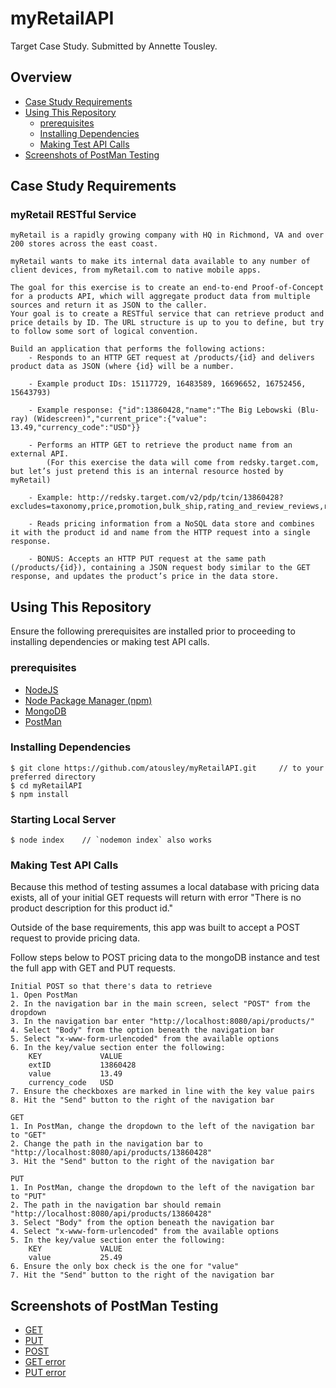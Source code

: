 # myRetailAPI

Target Case Study. Submitted by Annette Tousley.

## Overview

- [Case Study Requirements](#case-study-requirements)
- [Using This Repository](#using-this-repository)
    - [prerequisites](#prerequisites)
    - [Installing Dependencies](#installing-dependencies)
    - [Making Test API Calls](#making-test-api-calls)
- [Screenshots of PostMan Testing](#screenshots-of-postman-testing)

## Case Study Requirements

### myRetail RESTful Service
```
myRetail is a rapidly growing company with HQ in Richmond, VA and over 200 stores across the east coast. 

myRetail wants to make its internal data available to any number of client devices, from myRetail.com to native mobile apps.

The goal for this exercise is to create an end-to-end Proof-of-Concept for a products API, which will aggregate product data from multiple sources and return it as JSON to the caller. 
Your goal is to create a RESTful service that can retrieve product and price details by ID. The URL structure is up to you to define, but try to follow some sort of logical convention.

Build an application that performs the following actions:
    - Responds to an HTTP GET request at /products/{id} and delivers product data as JSON (where {id} will be a number.

    - Example product IDs: 15117729, 16483589, 16696652, 16752456, 15643793)

    - Example response: {"id":13860428,"name":"The Big Lebowski (Blu-ray) (Widescreen)","current_price":{"value": 13.49,"currency_code":"USD"}}

    - Performs an HTTP GET to retrieve the product name from an external API. 
        (For this exercise the data will come from redsky.target.com, but let’s just pretend this is an internal resource hosted by myRetail)

    - Example: http://redsky.target.com/v2/pdp/tcin/13860428?excludes=taxonomy,price,promotion,bulk_ship,rating_and_review_reviews,rating_and_review_statistics,question_answer_statistics

    - Reads pricing information from a NoSQL data store and combines it with the product id and name from the HTTP request into a single response.
    
    - BONUS: Accepts an HTTP PUT request at the same path (/products/{id}), containing a JSON request body similar to the GET response, and updates the product’s price in the data store.
```

## Using This Repository

 Ensure the following prerequisites are installed prior to proceeding to installing dependencies or making test API calls.

### prerequisites

- [NodeJS](https://nodejs.org/en/)
- [Node Package Manager (npm)](https://www.npmjs.com/)
- [MongoDB](https://www.mongodb.com/download-center/community) 
- [PostMan](https://www.getpostman.com/)

### Installing Dependencies
```
$ git clone https://github.com/atousley/myRetailAPI.git     // to your preferred directory
$ cd myRetailAPI
$ npm install
```

### Starting Local Server
```
$ node index    // `nodemon index` also works
```

### Making Test API Calls

Because this method of testing assumes a local database with pricing data exists, all of your initial GET requests will return with error "There is no product description for this product id."

Outside of the base requirements, this app was built to accept a POST request to provide pricing data.

Follow steps below to POST pricing data to the mongoDB instance and test the full app with GET and PUT requests.

```
Initial POST so that there's data to retrieve
1. Open PostMan
2. In the navigation bar in the main screen, select "POST" from the dropdown
3. In the navigation bar enter "http://localhost:8080/api/products/"
4. Select "Body" from the option beneath the navigation bar
5. Select "x-www-form-urlencoded" from the available options
6. In the key/value section enter the following:
    KEY             VALUE
    extID           13860428
    value           13.49
    currency_code   USD
7. Ensure the checkboxes are marked in line with the key value pairs
8. Hit the "Send" button to the right of the navigation bar

GET
1. In PostMan, change the dropdown to the left of the navigation bar to "GET"
2. Change the path in the navigation bar to "http://localhost:8080/api/products/13860428"
3. Hit the "Send" button to the right of the navigation bar

PUT
1. In PostMan, change the dropdown to the left of the navigation bar to "PUT"
2. The path in the navigation bar should remain "http://localhost:8080/api/products/13860428"
3. Select "Body" from the option beneath the navigation bar
4. Select "x-www-form-urlencoded" from the available options
5. In the key/value section enter the following:
    KEY             VALUE
    value           25.49
6. Ensure the only box check is the one for "value"
7. Hit the "Send" button to the right of the navigation bar
```

## Screenshots of PostMan Testing

- [GET](./postmanScreenshots/postman_GET.png)
- [PUT](./postmanScreenshots/postman_PUT.png)
- [POST](./postmanScreenshots/postman_POST.png)
- [GET error](./postmanScreenshots/postman_GET_error.png)
- [PUT error](./postmanScreenshots/postman_PUT_error.png)
